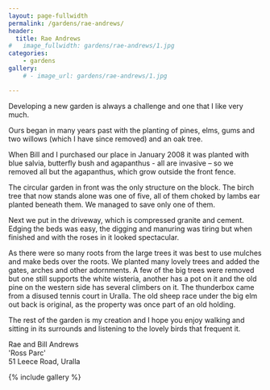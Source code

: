 ```yaml
---
layout: page-fullwidth
permalink: /gardens/rae-andrews/
header:
  title: Rae Andrews
#   image_fullwidth: gardens/rae-andrews/1.jpg
categories:
    - gardens
gallery:
    # - image_url: gardens/rae-andrews/1.jpg

---
```


Developing a new garden is always a challenge and one that I like very much.

Ours began in many years past with the planting of pines, elms, gums and two willows (which I have since removed) and an oak tree.

When Bill and I purchased our place in January 2008 it was planted with blue salvia, butterfly bush and agapanthus - all are invasive – so we removed all but the agapanthus, which grow outside the front fence.

The circular garden in front was the only structure on the block. The birch tree that now stands alone was one of five, all of them choked by lambs ear planted beneath them. We managed to save only one of them. 

Next we put in the driveway, which is compressed granite and cement.
Edging the beds was easy, the digging and manuring was tiring but when finished and with the roses in it looked spectacular.

As there were so many roots from the large trees it was best to use mulches and make beds over the roots. We planted many lovely trees and added the gates, arches and other adornments. A few of the big trees were removed but one still supports the white wisteria, another has a pot on it and the old pine on the western side has several climbers on it. The thunderbox came from a disused tennis court in Uralla. The old sheep race under the big elm out back is original, as the property was once part of an old holding.

The rest of the garden is my creation and I hope you enjoy walking and sitting in its surrounds and listening to the lovely birds that frequent it.

Rae and Bill Andrews<br>
'Ross Parc'<br>
51 Leece Road, Uralla

{% include gallery %}
